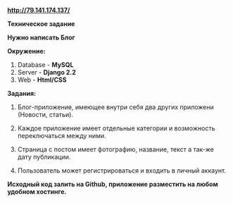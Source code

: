 **http://79.141.174.137/**

**Техническое задание**

**Нужно написать Блог**

**Окружение:**

1. Database - **MySQL**
2. Server - **Django 2.2**
3. Web - **Html/CSS**

**Задания:**

1. Блог-приложение, имеющее внутри себя два других приложени (Новости, статьи).

2. Каждое приложение имеет отдельные категории и возможность переключаться между ними.

3. Страница с постом имеет фотографию, название, текст а так-же дату публикации.

4. Пользователь может регистрироваться и входить в личный аккаунт.

**Исходный код залить на Github, приложение разместить на любом удобном хостинге.**
